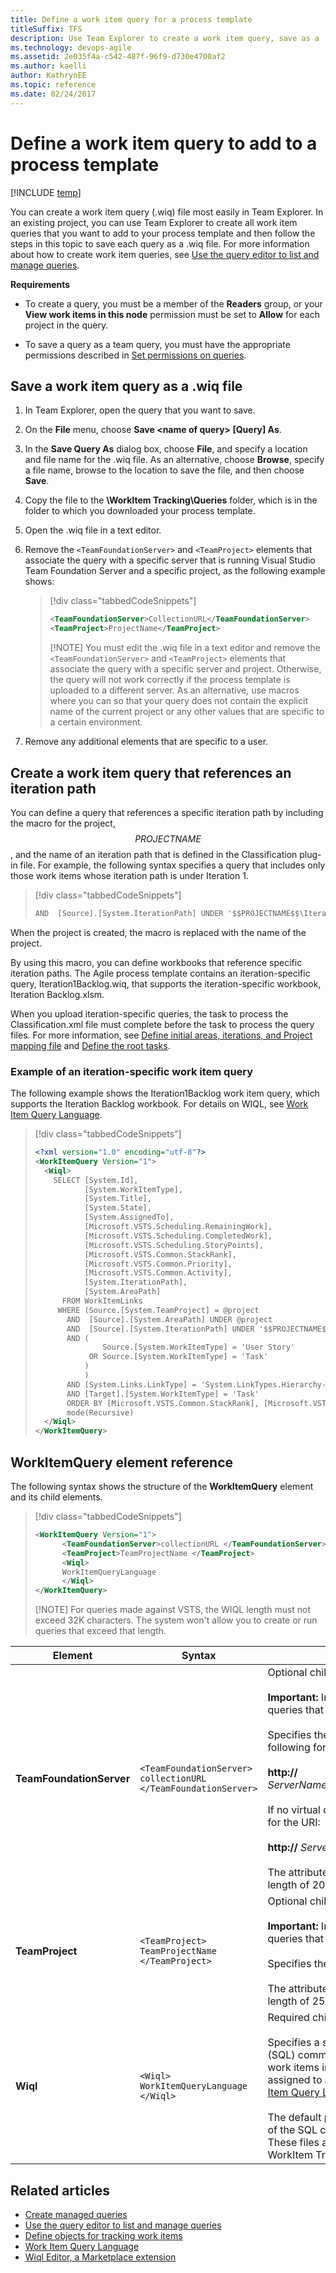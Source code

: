 ```yaml
---
title: Define a work item query for a process template
titleSuffix: TFS
description: Use Team Explorer to create a work item query, save as a .wiq file, and add to a process template 
ms.technology: devops-agile
ms.assetid: 2e035f4a-c542-487f-96f9-d730e4700af2
ms.author: kaelli
author: KathrynEE
ms.topic: reference
ms.date: 02/24/2017
---
```


# Define a work item query to add to a process template

[!INCLUDE [temp](../../includes/customization-phase-0-and-1-plus-version-header.md)]

<a name="top"></a> You can create a work item query (.wiq) file most easily in Team Explorer. In an existing project, you can use Team Explorer to create all work item queries that you want to add to your process template and then follow the steps in this topic to save each query as a .wiq file. For more information about how to create work item queries, see [Use the query editor to list and manage queries](../../boards/queries/using-queries.md).

**Requirements**

- To create a query, you must be a member of the **Readers** group, or your **View work items in this node** permission must be set to **Allow** for each project in the query.

- To save a query as a team query, you must have the appropriate permissions described in [Set permissions on queries](../../boards/queries/set-query-permissions.md).

<a name="create"></a>

## Save a work item query as a .wiq file

1.  In Team Explorer, open the query that you want to save.
2.  On the **File** menu, choose **Save \<name of query> [Query] As**.
3.  In the **Save Query As** dialog box, choose **File**, and specify a location and file name for the .wiq file. As an alternative, choose **Browse**, specify a file name, browse to the location to save the file, and then choose **Save**.
4.  Copy the file to the **\WorkItem Tracking\Queries** folder, which is in the folder to which you downloaded your process template.
5.  Open the .wiq file in a text editor.
6.  Remove the `<TeamFoundationServer>` and `<TeamProject>` elements that associate the query with a specific server that is running Visual Studio Team Foundation Server and a specific project, as the following example shows:

    > [!div class="tabbedCodeSnippets"]
    >
    > ```XML
    > <TeamFoundationServer>CollectionURL</TeamFoundationServer>
    > <TeamProject>ProjectName</TeamProject>
    > ```
    >
    > [!NOTE]
    > You must edit the .wiq file in a text editor and remove the `<TeamFoundationServer>` and `<TeamProject>` elements that associate the query with a specific server and project. Otherwise, the query will not work correctly if the process template is uploaded to a different server. As an alternative, use macros where you can so that your query does not contain the explicit name of the current project or any other values that are specific to a certain environment.

7.  Remove any additional elements that are specific to a user.

<a name="path"></a>

## Create a work item query that references an iteration path

You can define a query that references a specific iteration path by including the macro for the project, $$PROJECTNAME$$, and the name of an iteration path that is defined in the Classification plug-in file. For example, the following syntax specifies a query that includes only those work items whose iteration path is under Iteration 1.

> [!div class="tabbedCodeSnippets"]
>
> ```XML
> AND  [Source].[System.IterationPath] UNDER '$$PROJECTNAME$$\Iteration 1'
> ```

When the project is created, the macro is replaced with the name of the project.

By using this macro, you can define workbooks that reference specific iteration paths. The Agile process template contains an iteration-specific query, Iteration1Backlog.wiq, that supports the iteration-specific workbook, Iteration Backlog.xlsm.

When you upload iteration-specific queries, the task to process the Classification.xml file must complete before the task to process the query files. For more information, see [Define initial areas, iterations, and Project mapping file](define-classification-plug-in.md) and [Define the root tasks](define-root-tasks-process-template-plug-in.md).

<a name="iterationspecific"></a>

### Example of an iteration-specific work item query

The following example shows the Iteration1Backlog work item query, which supports the Iteration Backlog workbook. For details on WIQL, see [Work Item Query Language](../../boards/queries/wiql-syntax.md).

> [!div class="tabbedCodeSnippets"]
>
> ```XML
> <?xml version="1.0" encoding="utf-8"?>
> <WorkItemQuery Version="1">
>   <Wiql>
>     SELECT [System.Id],
>            [System.WorkItemType],
>            [System.Title],
>            [System.State],
>            [System.AssignedTo],
>            [Microsoft.VSTS.Scheduling.RemainingWork],
>            [Microsoft.VSTS.Scheduling.CompletedWork],
>            [Microsoft.VSTS.Scheduling.StoryPoints],
>            [Microsoft.VSTS.Common.StackRank],
>            [Microsoft.VSTS.Common.Priority],
>            [Microsoft.VSTS.Common.Activity],
>            [System.IterationPath],
>            [System.AreaPath]
>       FROM WorkItemLinks
>      WHERE (Source.[System.TeamProject] = @project
>        AND  [Source].[System.AreaPath] UNDER @project
>        AND  [Source].[System.IterationPath] UNDER '$$PROJECTNAME$$\Iteration 1'
>        AND (
>                Source.[System.WorkItemType] = 'User Story'
>             OR Source.[System.WorkItemType] = 'Task'
>            )
>            )
>        AND [System.Links.LinkType] = 'System.LinkTypes.Hierarchy-Forward'
>        AND [Target].[System.WorkItemType] = 'Task'
>        ORDER BY [Microsoft.VSTS.Common.StackRank], [Microsoft.VSTS.Common.Priority]
>        mode(Recursive)
>   </Wiql>
> </WorkItemQuery>
> ```

<a name="elements"></a>

## WorkItemQuery element reference

The following syntax shows the structure of the **WorkItemQuery** element and its child elements.

> [!div class="tabbedCodeSnippets"]
>
> ```XML
> <WorkItemQuery Version="1">
>       <TeamFoundationServer>collectionURL </TeamFoundationServer>
>       <TeamProject>TeamProjectName </TeamProject>
>       <Wiql>
>       WorkItemQueryLanguage
>       </Wiql>
> </WorkItemQuery>
> ```
>
> [!NOTE]
> For queries made against VSTS, the WIQL length must not exceed 32K characters. The system won't allow you to create or run queries that exceed that length.

| Element                  | Syntax                                                                         | Description                                                                                                                                                                                                                                                                                                                                                                                                                                                                                                                                                    |
| ------------------------ | ------------------------------------------------------------------------------ | -------------------------------------------------------------------------------------------------------------------------------------------------------------------------------------------------------------------------------------------------------------------------------------------------------------------------------------------------------------------------------------------------------------------------------------------------------------------------------------------------------------------------------------------------------------- |
| **TeamFoundationServer** | `<TeamFoundationServer>`<br /> `collectionURL`<br /> `</TeamFoundationServer>` | Optional child element of **WorkItemQuery**.<br /><br /> **Important:** In general, you remove this element from queries that you add to process templates.<br /><br /> Specifies the URI of the project collection in the following format:<br /><br /> **http://** _ServerName:Port/VirtualDirectoryName/CollectionName_<br /><br /> If no virtual directory is used, use the following format for the URI:<br /><br /> **http://** _ServerName:Port/CollectionName_<br /><br /> The attribute type is **ServerNameType** with a maximum length of 2047.     |
| **TeamProject**          | `<TeamProject>`<br /> `TeamProjectName`<br /> `</TeamProject>`                 | Optional child element of **WorkItemQuery**.<br /><br /> **Important:** In general, you remove this element from queries that you add to process templates.<br /><br /> Specifies the project against which to run the query.<br /><br /> The attribute type is **ProjectNameType** with a maximum length of 255 characters.                                                                                                                                                                                                                                   |
| **Wiql**                 | `<Wiql>`<br /> `WorkItemQueryLanguage`<br /> `</Wiql>`                         | Required child element of **WorkItemQuery**.<br /><br /> Specifies a sequence of Structured Query Language (SQL) commands that act as filter criteria to find a set of work items in a project and return the values that are assigned to a set number of fields. For details, see [Work Item Query Language](../../boards/queries/wiql-syntax.md). <br /><br /> The default process templates provide several examples of the SQL commands that the **Wiql** element supports. These files are located in the Queries folder of the WorkItem Tracking folder. |

## Related articles

- [Create managed queries](../../boards/queries/example-queries.md)
- [Use the query editor to list and manage queries](../../boards/queries/using-queries.md)
- [Define objects for tracking work items](define-objects-track-work-items-plug-in.md)
- [Work Item Query Language](../../boards/queries/wiql-syntax.md)
- [Wiql Editor, a Marketplace extension](https://marketplace.visualstudio.com/items?itemName=ottostreifel.wiql-editor)
